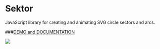 # Sektor

JavaScript library for creating and animating SVG circle sectors and arcs.

###[DEMO and DOCUMENTATION](http://stanko.github.io/sektor)

[![](https://stanko.github.io/sektor/img/sektor.png)](http://stanko.github.io/sektor)

